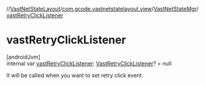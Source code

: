 //[VastNetStateLayout](../../../index.md)/[com.gcode.vastnetstatelayout.view](../index.md)/[VastNetStateMgr](index.md)/[vastRetryClickListener](vast-retry-click-listener.md)

# vastRetryClickListener

[androidJvm]\
internal var [vastRetryClickListener](vast-retry-click-listener.md): [VastRetryClickListener](../../com.gcode.vastnetstatelayout.interfaces/-vast-retry-click-listener/index.md)? = null

It will be called when you want to set retry click event.
